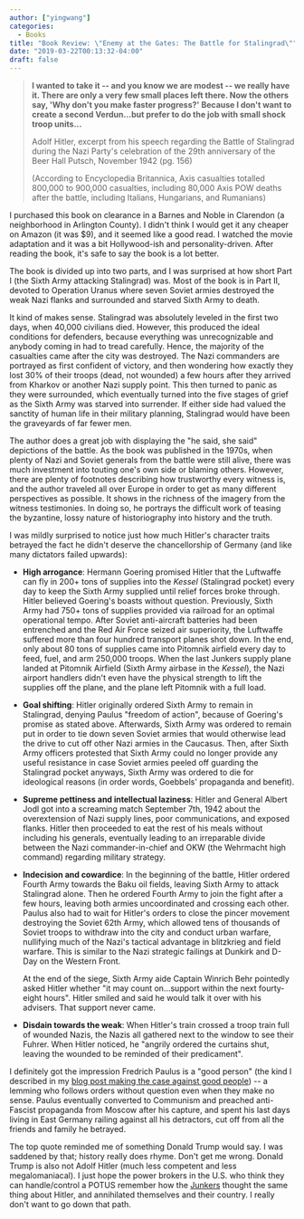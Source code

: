 ```yaml
---
author: ["yingwang"]
categories:
  - Books
title: "Book Review: \"Enemy at the Gates: The Battle for Stalingrad\""
date: "2019-03-22T00:13:32-04:00"
draft: false
---
```


> **I wanted to take it -- and you know we are modest -- we really have it.
> There are only a very few small places left there. Now the others say, 'Why
> don't you make faster progress?' Because I don't want to create a second
> Verdun...but prefer to do the job with small shock troop units...**
>
> Adolf Hitler, excerpt from his speech regarding the Battle of Stalingrad
> during the Nazi Party's celebration of the 29th anniversary of the Beer Hall
> Putsch, November 1942 (pg. 156)
>
> (According to Encyclopedia Britannica, Axis casualties totalled 800,000 to
> 900,000 casualties, including 80,000 Axis POW deaths after the battle,
> including Italians, Hungarians, and Rumanians)

I purchased this book on clearance in a Barnes and Noble in Clarendon (a
neighborhood in Arlington County). I didn't think I would get it any cheaper on
Amazon (it was $9), and it seemed like a good read. I watched the movie
adaptation and it was a bit Hollywood-ish and personality-driven. After reading
the book, it's safe to say the book is a lot better.

The book is divided up into two parts, and I was surprised at how short Part I
(the Sixth Army attacking Stalingrad) was. Most of the book is in Part II,
devoted to Operation Uranus where seven Soviet armies destroyed the weak Nazi
flanks and surrounded and starved Sixth Army to death.

It kind of makes sense. Stalingrad was absolutely leveled in the first two days,
when 40,000 civilians died. However, this produced the ideal conditions for
defenders, because everything was unrecognizable and anybody coming in had to
tread carefully. Hence, the majority of the casualties came after the city was
destroyed. The Nazi commanders are portrayed as first confident of victory, and
then wondering how exactly they lost 30% of their troops (dead, not wounded) a
few hours after they arrived from Kharkov or another Nazi supply point. This
then turned to panic as they were surrounded, which eventually turned into the
five stages of grief as the Sixth Army was starved into surrender. If either
side had valued the sanctity of human life in their military planning,
Stalingrad would have been the graveyards of far fewer men.

The author does a great job with displaying the "he said, she said" depictions
of the battle. As the book was published in the 1970s, when plenty of Nazi and
Soviet generals from the battle were still alive, there was much investment into
touting one's own side or blaming others. However, there are plenty of footnotes
describing how trustworthy every witness is, and the author traveled all over
Europe in order to get as many different perspectives as possible. It shows in
the richness of the imagery from the witness testimonies. In doing so, he
portrays the difficult work of teasing the byzantine, lossy nature of
historiography into history and the truth.

I was mildly surprised to notice just how much Hitler's character traits
betrayed the fact he didn't deserve the chancellorship of Germany (and like many
dictators failed upwards):

-   **High arrogance**: Hermann Goering promised Hitler that the Luftwaffe can
    fly in 200+ tons of supplies into the *Kessel* (Stalingrad pocket) every day
    to keep the Sixth Army supplied until relief forces broke through. Hitler
    believed Goering's boasts without question. Previously, Sixth Army had 750+
    tons of supplies provided via railroad for an optimal operational tempo.
    After Soviet anti-aircraft batteries had been entrenched and the Red Air
    Force seized air superiority, the Luftwaffe suffered more than four hundred
    transport planes shot down. In the end, only about 80 tons of supplies came
    into Pitomnik airfield every day to feed, fuel, and arm 250,000 troops. When
    the last Junkers supply plane landed at Pitomnik Airfield (Sixth Army
    airbase in the *Kessel*), the Nazi airport handlers didn't even have the
    physical strength to lift the supplies off the plane, and the plane left
    Pitomnik with a full load.

-   **Goal shifting**: Hitler originally ordered Sixth Army to remain in
    Stalingrad, denying Paulus "freedom of action", because of Goering's promise
    as stated above. Afterwards, Sixth Army was ordered to remain put in order
    to tie down seven Soviet armies that would otherwise lead the drive to cut
    off other Nazi armies in the Caucasus. Then, after Sixth Army officers
    protested that Sixth Army could no longer provide any useful resistance in
    case Soviet armies peeled off guarding the Stalingrad pocket anyways, Sixth
    Army was ordered to die for ideological reasons (in order words, Goebbels'
    propaganda and benefit).

-   **Supreme pettiness and intellectual laziness**: Hitler and General Albert
    Jodl got into a screaming match September 7th, 1942 about the overextension of
    Nazi supply lines, poor communications, and exposed flanks. Hitler then
    proceeded to eat the rest of his meals without including his generals,
    eventually leading to an irreparable divide between the Nazi
    commander-in-chief and OKW (the Wehrmacht high command) regarding military
    strategy.

-   **Indecision and cowardice**: In the beginning of the battle, Hitler ordered
    Fourth Army towards the Baku oil fields, leaving Sixth Army to attack
    Stalingrad alone. Then he ordered Fourth Army to join the fight after a few
    hours, leaving both armies uncoordinated and crossing each other. Paulus
    also had to wait for Hitler's orders to close the pincer movement destroying
    the Soviet 62th Army, which allowed tens of thousands of Soviet troops to
    withdraw into the city and conduct urban warfare, nullifying much of the
    Nazi's tactical advantage in blitzkrieg and field warfare. This is similar
    to the Nazi strategic failings at Dunkirk and D-Day on the Western Front.

    At the end of the siege, Sixth Army aide Captain Winrich Behr pointedly asked
    Hitler whether "it may count on...support within the next fourty-eight hours".
    Hitler smiled and said he would talk it over with his advisers. That support
    never came.

-   **Disdain towards the weak**: When Hitler's train crossed a troop train full
    of wounded Nazis, the Nazis all gathered next to the window to see their
    Fuhrer. When Hitler noticed, he "angrily ordered the curtains shut, leaving
    the wounded to be reminded of their predicament".

I definitely got the impression Fredrich Paulus is a "good person" (the kind I
described in my [blog post making the case against good
people](/posts/2019/03/14/the_case_against_good_people)) -- a lemming who
follows orders without question even when they make no sense. Paulus eventually
converted to Communism and preached anti-Fascist propaganda from Moscow after
his capture, and spent his last days living in East Germany railing against all
his detractors, cut off from all the friends and family he betrayed.

The top quote reminded me of something Donald Trump would say. I was saddened by
that; history really does rhyme. Don't get me wrong. Donald Trump is also not
Adolf Hitler (much less competent and less megalomaniacal). I just hope the
power brokers in the U.S. who think they can handle/control a POTUS remember how
the [Junkers](https://en.wikipedia.org/wiki/Junker_(Prussia)) thought the same
thing about Hitler, and annihilated themselves and their country. I really don't
want to go down that path.
